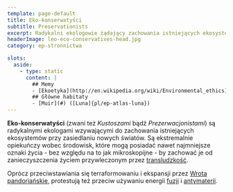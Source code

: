 ```yaml
---
template: page-default
title: Eko-konserwatyści
subtitle: Preservationists
excerpt: Radykalni ekologowie żądający zachowania istniejących ekosystemów
headerImage: leo-eco-conservatives-head.jpg
category: ep-stronnictwa

slots:
  aside:
    - type: static
      content: |
        ## Memy
        - [Ekoetyka](http://en.wikipedia.org/wiki/Environmental_ethics)
        ## Główne habitaty
        - [Muir](#) ([Luna]{pl/ep-atlas-luna})
---
```

**Eko-konserwatyści** (zwani też _Kustoszami_ bądź _Prezerwacjonistami_) są radykalnymi ekologami wzywającymi do zachowania istniejących ekosystemów przy zasiedlaniu nowych światów. Są ekstremalnie opiekuńczy wobec środowisk, które mogą posiadać nawet najmniejsze oznaki życia - bez względu na to jak mikroskopijne - by zachować je od zanieczyszczenia życiem przywleczonym przez [transludzkość](#).

Oprócz przeciwstawiania się terraformowaniu i ekspansji przez [Wrota pandoriańskie](#), protestują też przeciw używaniu energii [fuzji](http://pl.wikipedia.org/wiki/Reakcja_termoj%C4%85drowa) i [antymaterii](http://pl.wikipedia.org/wiki/Antymateria).
